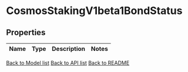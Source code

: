 # CosmosStakingV1beta1BondStatus

## Properties

Name | Type | Description | Notes
------------ | ------------- | ------------- | -------------

[Back to Model list](../README.md#documentation-for-models) [Back to API list](../README.md#documentation-for-api-endpoints) [Back to README](../README.md)


